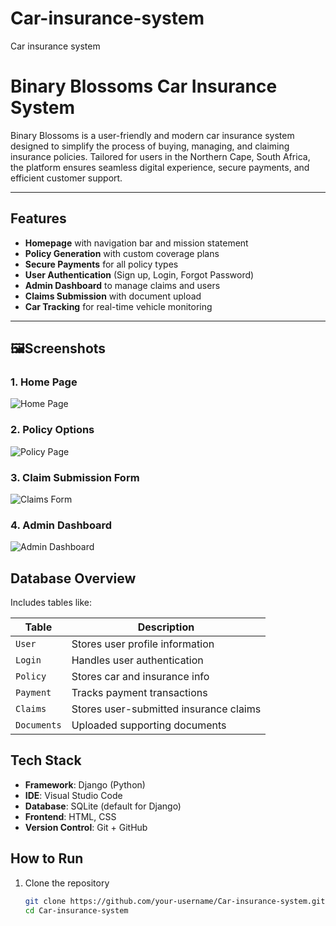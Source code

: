 # Car-insurance-system
Car insurance system

# Binary Blossoms Car Insurance System 

Binary Blossoms is a user-friendly and modern car insurance system designed to simplify the process of buying, managing, and claiming insurance policies. Tailored for users in the Northern Cape, South Africa, the platform ensures seamless digital experience, secure payments, and efficient customer support.

---

##  Features

-  **Homepage** with navigation bar and mission statement
-  **Policy Generation** with custom coverage plans
-  **Secure Payments** for all policy types
- **User Authentication** (Sign up, Login, Forgot Password)
-  **Admin Dashboard** to manage claims and users
-  **Claims Submission** with document upload
- **Car Tracking** for real-time vehicle monitoring

---

## 🖼Screenshots

### 1. Home Page
![Home Page](screenshots/home.png)

### 2. Policy Options
![Policy Page](screenshots/policy-options.png)

### 3. Claim Submission Form
![Claims Form](screenshots/claims-form.png)

### 4. Admin Dashboard
![Admin Dashboard](screenshots/admin-dashboard.png)

## Database Overview

Includes tables like:

| Table       | Description                         |
|-------------|-------------------------------------|
| `User`      | Stores user profile information     |
| `Login`     | Handles user authentication         |
| `Policy`    | Stores car and insurance info       |
| `Payment`   | Tracks payment transactions         |
| `Claims`    | Stores user-submitted insurance claims |
| `Documents` | Uploaded supporting documents       |


##  Tech Stack

- **Framework**: Django (Python)
- **IDE**: Visual Studio Code
- **Database**: SQLite (default for Django)
- **Frontend**: HTML, CSS 
- **Version Control**: Git + GitHub

## How to Run

1. Clone the repository  
   ```bash
   git clone https://github.com/your-username/Car-insurance-system.git
   cd Car-insurance-system

